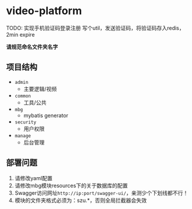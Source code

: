# video-platform

TODO: 实现手机验证码登录注册
写个util，发送验证码，将验证码存入redis，2min expire


**请规范命名文件夹名字**

## 项目结构
- `admin`
    - 主要逻辑/视频
- `common`
    - 工具/公共
- `mbg`
    - mybatis generator
- `security`
    - 用户权限
- `manage`
    - 后台管理
  
## 部署问题
1. 请修改yaml配置
2. 请修改mbg模块resources下的关于数据库的配置
3. Swagger访问网址`http://ip:port/swagger-ui/`，亲测少个下划线都不行！
4. 模块的文件夹格式必须为：szu.*，否则全局拦截器会失效